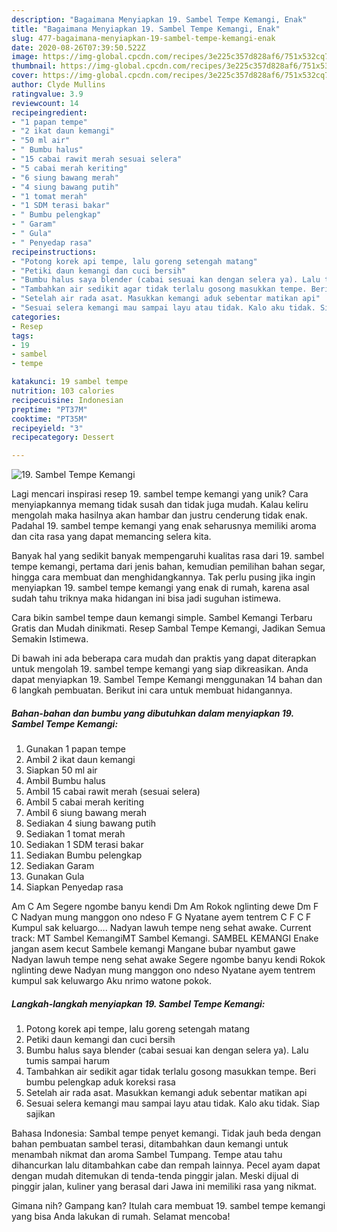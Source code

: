 ```yaml
---
description: "Bagaimana Menyiapkan 19. Sambel Tempe Kemangi, Enak"
title: "Bagaimana Menyiapkan 19. Sambel Tempe Kemangi, Enak"
slug: 477-bagaimana-menyiapkan-19-sambel-tempe-kemangi-enak
date: 2020-08-26T07:39:50.522Z
image: https://img-global.cpcdn.com/recipes/3e225c357d828af6/751x532cq70/19-sambel-tempe-kemangi-foto-resep-utama.jpg
thumbnail: https://img-global.cpcdn.com/recipes/3e225c357d828af6/751x532cq70/19-sambel-tempe-kemangi-foto-resep-utama.jpg
cover: https://img-global.cpcdn.com/recipes/3e225c357d828af6/751x532cq70/19-sambel-tempe-kemangi-foto-resep-utama.jpg
author: Clyde Mullins
ratingvalue: 3.9
reviewcount: 14
recipeingredient:
- "1 papan tempe"
- "2 ikat daun kemangi"
- "50 ml air"
- " Bumbu halus"
- "15 cabai rawit merah sesuai selera"
- "5 cabai merah keriting"
- "6 siung bawang merah"
- "4 siung bawang putih"
- "1 tomat merah"
- "1 SDM terasi bakar"
- " Bumbu pelengkap"
- " Garam"
- " Gula"
- " Penyedap rasa"
recipeinstructions:
- "Potong korek api tempe, lalu goreng setengah matang"
- "Petiki daun kemangi dan cuci bersih"
- "Bumbu halus saya blender (cabai sesuai kan dengan selera ya). Lalu tumis sampai harum"
- "Tambahkan air sedikit agar tidak terlalu gosong masukkan tempe. Beri bumbu pelengkap aduk koreksi rasa"
- "Setelah air rada asat. Masukkan kemangi aduk sebentar matikan api"
- "Sesuai selera kemangi mau sampai layu atau tidak. Kalo aku tidak. Siap sajikan"
categories:
- Resep
tags:
- 19
- sambel
- tempe

katakunci: 19 sambel tempe 
nutrition: 103 calories
recipecuisine: Indonesian
preptime: "PT37M"
cooktime: "PT35M"
recipeyield: "3"
recipecategory: Dessert

---
```



![19. Sambel Tempe Kemangi](https://img-global.cpcdn.com/recipes/3e225c357d828af6/751x532cq70/19-sambel-tempe-kemangi-foto-resep-utama.jpg)

Lagi mencari inspirasi resep 19. sambel tempe kemangi yang unik? Cara menyiapkannya memang tidak susah dan tidak juga mudah. Kalau keliru mengolah maka hasilnya akan hambar dan justru cenderung tidak enak. Padahal 19. sambel tempe kemangi yang enak seharusnya memiliki aroma dan cita rasa yang dapat memancing selera kita.

Banyak hal yang sedikit banyak mempengaruhi kualitas rasa dari 19. sambel tempe kemangi, pertama dari jenis bahan, kemudian pemilihan bahan segar, hingga cara membuat dan menghidangkannya. Tak perlu pusing jika ingin menyiapkan 19. sambel tempe kemangi yang enak di rumah, karena asal sudah tahu triknya maka hidangan ini bisa jadi suguhan istimewa.

Cara bikin sambel tempe daun kemangi simple. Sambel Kemangi Terbaru Gratis dan Mudah dinikmati. Resep Sambal Tempe Kemangi, Jadikan Semua Semakin Istimewa.


Di bawah ini ada beberapa cara mudah dan praktis yang dapat diterapkan untuk mengolah 19. sambel tempe kemangi yang siap dikreasikan. Anda dapat menyiapkan 19. Sambel Tempe Kemangi menggunakan 14 bahan dan 6 langkah pembuatan. Berikut ini cara untuk membuat hidangannya.

<!--inarticleads1-->

##### Bahan-bahan dan bumbu yang dibutuhkan dalam menyiapkan 19. Sambel Tempe Kemangi:

1. Gunakan 1 papan tempe
1. Ambil 2 ikat daun kemangi
1. Siapkan 50 ml air
1. Ambil  Bumbu halus
1. Ambil 15 cabai rawit merah (sesuai selera)
1. Ambil 5 cabai merah keriting
1. Ambil 6 siung bawang merah
1. Sediakan 4 siung bawang putih
1. Sediakan 1 tomat merah
1. Sediakan 1 SDM terasi bakar
1. Sediakan  Bumbu pelengkap
1. Sediakan  Garam
1. Gunakan  Gula
1. Siapkan  Penyedap rasa


Am C Am Segere ngombe banyu kendi Dm Am Rokok nglinting dewe Dm F C Nadyan mung manggon ono ndeso F G Nyatane ayem tentrem C F C F Kumpul sak keluargo…. Nadyan lawuh tempe neng sehat awake. Current track: MT Sambel KemangiMT Sambel Kemangi. SAMBEL KEMANGI Enake jangan asem kecut Sambele kemangi Mangane bubar nyambut gawe Nadyan lawuh tempe neng sehat awake Segere ngombe banyu kendi Rokok nglinting dewe Nadyan mung manggon ono ndeso Nyatane ayem tentrem kumpul sak keluwargo Aku nrimo watone pokok. 

<!--inarticleads2-->

##### Langkah-langkah menyiapkan 19. Sambel Tempe Kemangi:

1. Potong korek api tempe, lalu goreng setengah matang
1. Petiki daun kemangi dan cuci bersih
1. Bumbu halus saya blender (cabai sesuai kan dengan selera ya). Lalu tumis sampai harum
1. Tambahkan air sedikit agar tidak terlalu gosong masukkan tempe. Beri bumbu pelengkap aduk koreksi rasa
1. Setelah air rada asat. Masukkan kemangi aduk sebentar matikan api
1. Sesuai selera kemangi mau sampai layu atau tidak. Kalo aku tidak. Siap sajikan


Bahasa Indonesia: Sambal tempe penyet kemangi. Tidak jauh beda dengan bahan pembuatan sambel terasi, ditambahkan daun kemangi untuk menambah nikmat dan aroma Sambel Tumpang. Tempe atau tahu dihancurkan lalu ditambahkan cabe dan rempah lainnya. Pecel ayam dapat dengan mudah ditemukan di tenda-tenda pinggir jalan. Meski dijual di pinggir jalan, kuliner yang berasal dari Jawa ini memiliki rasa yang nikmat. 

Gimana nih? Gampang kan? Itulah cara membuat 19. sambel tempe kemangi yang bisa Anda lakukan di rumah. Selamat mencoba!

